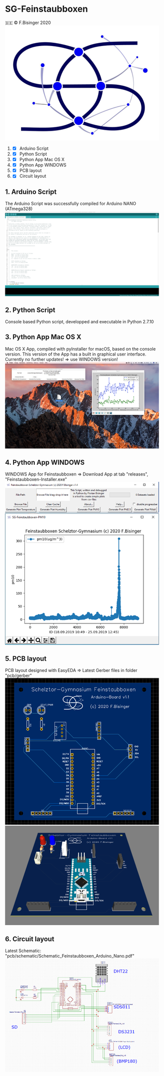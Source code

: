 # SG-Feinstaubboxen
:de: © F.Bisinger 2020
![Logo](/img/Logo_SG_Digitalisierung.jpg)
1. - [x] Arduino Script
2. - [x] Python Script
3. - [x] Python App Mac OS X
4. - [x] Python App WINDOWS
5. - [x] PCB layout
6. - [x] Circuit layout
## 1. Arduino Script
The Arduino Script was successfully compiled for Arduino NANO (ATmega328)
![Arduino](/img/figure_5.png)
## 2. Python Script
Console based Python script, developped and executable in Python 2.7.10
## 3. Python App Mac OS X
Mac OS X App, compiled with pyInstaller for macOS, based on the console version.
This version of the App has a built in graphical user interface.
Currently no further updates! => use WINDOWS version!
![macOS](/img/figure_4.png)
## 4. Python App WINDOWS
WINDOWS App for Feinstaubboxen
=> Download App at tab "releases", "Feinstaubboxen-Installer.exe"
![WINDOWS](/img/figure_6.png)
![WINDOWS](/img/figure_7.png)
## 5. PCB layout
PCB layout designed with EasyEDA
=> Latest Gerber files in folder "pcb/gerber"
![PCB](/img/pcb_1.png)
![PCB](/img/pcb_2.png)
## 6. Circuit layout
Latest Schematic: "pcb/schematic/Schematic_Feinstaubboxen_Arduino_Nano.pdf"
![Circuit](/img/circuit.png)
